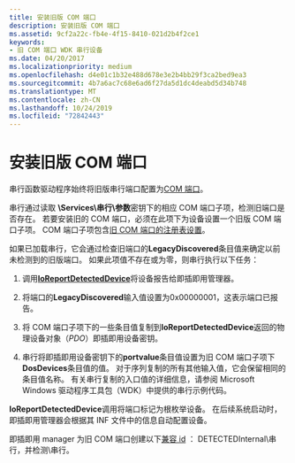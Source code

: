 ```yaml
---
title: 安装旧版 COM 端口
description: 安装旧版 COM 端口
ms.assetid: 9cf2a22c-fb4e-4f15-8410-021d2b4f2ce1
keywords:
- 旧 COM 端口 WDK 串行设备
ms.date: 04/20/2017
ms.localizationpriority: medium
ms.openlocfilehash: d4e01c1b32e488d678e3e2b4bb29f3ca2bed9ea3
ms.sourcegitcommit: 4b7a6ac7c68e6ad6f27da5d1dc4deabd5d34b748
ms.translationtype: MT
ms.contentlocale: zh-CN
ms.lasthandoff: 10/24/2019
ms.locfileid: "72842443"
---
```

# <a name="installing-legacy-com-ports"></a>安装旧版 COM 端口

串行函数驱动程序始终将旧版串行端口配置为[COM 端口](configuration-of-com-ports.md)。

串行通过读取 **\\Services\\串行\\参数**密钥下的相应 COM 端口子项，检测旧端口是否存在。 若要安装旧的 COM 端口，必须在此项下为设备设置一个旧版 COM 端口子项。 COM 端口子项包含[旧 COM 端口的注册表设置](registry-settings-for-a-legacy-com-port.md)。

如果已加载串行，它会通过检查旧端口的**LegacyDiscovered**条目值来确定以前未检测到的旧版端口。 如果此项值不存在或为零，则串行执行以下任务：

1. 调用[**IoReportDetectedDevice**](https://docs.microsoft.com/windows-hardware/drivers/ddi/ntddk/nf-ntddk-ioreportdetecteddevice)将设备报告给即插即用管理器。

2. 将端口的**LegacyDiscovered**输入值设置为0x00000001，这表示端口已报告。

3. 将 COM 端口子项下的一些条目值复制到**IoReportDetectedDevice**返回的物理设备对象（*PDO*）即插即用设备密钥。

4. 串行将即插即用设备密钥下的**portvalue**条目值设置为旧 COM 端口子项下**DosDevices**条目值的值。 对于序列复制的所有其他输入值，它会保留相同的条目值名称。 有关串行复制的入口值的详细信息，请参阅 Microsoft Windows 驱动程序工具包（WDK）中提供的串行示例代码。

**IoReportDetectedDevice**调用将端口标记为根枚举设备。 在后续系统启动时，即插即用管理器会根据其 INF 文件中的信息自动配置设备。

即插即用 manager 为旧 COM 端口创建以下[兼容 id](https://docs.microsoft.com/windows-hardware/drivers/install/compatible-ids) ： DETECTEDInternal\\串行，并检测\\串行。

